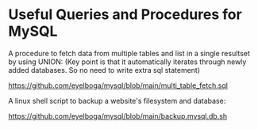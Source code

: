 
# Useful Queries and Procedures for MySQL

A procedure to fetch data from multiple tables and list in a single resultset by using UNION:
(Key point is that it automatically iterates through newly added databases. So no need to write extra sql statement)

https://github.com/eyelboga/mysql/blob/main/multi_table_fetch.sql


A linux shell script to backup a website's filesystem and database:

https://github.com/eyelboga/mysql/blob/main/backup.mysql.db.sh
